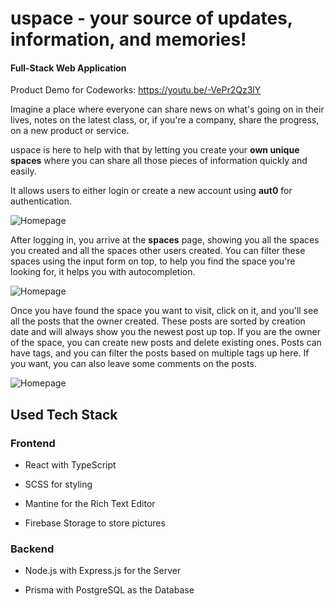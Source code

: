 # uspace - your source of updates, information, and memories!

#### Full-Stack Web Application
Product Demo for Codeworks: https://youtu.be/-VePr2Qz3lY

Imagine a place where everyone can share news on what's going on in their lives, notes on the latest class, or, if you're a company, share the progress, on a new product or service.

uspace is here to help with that by letting you create your **own unique spaces** where you can share all those pieces of information quickly and easily.

It allows users to either login or create a new account using **aut0** for authentication.

![Homepage](https://github.com/stefanfeldner/uspace/blob/3e5b486ab0477d4176b442ccdaedfecef4cd9b1e/client/src/assets/img/home.png)

After logging in, you arrive at the **spaces** page, showing you all the spaces you created and all the spaces other users created. You can filter these spaces using the input form on top, to help you find the space you're looking for, it helps you with autocompletion.

![Homepage](https://github.com/stefanfeldner/uspace/blob/3e5b486ab0477d4176b442ccdaedfecef4cd9b1e/client/src/assets/img/spaces.png)

Once you have found the space you want to visit, click on it, and you'll see all the posts that the owner created. These posts are sorted by creation date and will always show you the newest post up top. If you are the owner of the space, you can create new posts and delete existing ones. Posts can have tags, and you can filter the posts based on multiple tags up here. If you want, you can also leave some comments on the posts.

![Homepage](https://github.com/stefanfeldner/uspace/blob/3e5b486ab0477d4176b442ccdaedfecef4cd9b1e/client/src/assets/img/posts.png)

## Used Tech Stack

### Frontend

- React with TypeScript

- SCSS for styling

- Mantine for the Rich Text Editor

- Firebase Storage to store pictures

### Backend

- Node.js with Express.js for the Server

- Prisma with PostgreSQL as the Database
